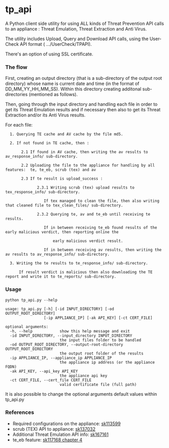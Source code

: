 # tp_api
A Python client side utility for using ALL kinds of Threat Prevention API calls to an appliance :
Threat Emulation, Threat Extraction and Anti Virus.

The utility includes Upload, Query and Download API calls, using the User-Check API format ( …/UserCheck/TPAPI).

There's an option of using SSL certificate.

### The flow
First, creating an output directory (that is a sub-directory of the output root directory) whose
name is current date and time (in the format of DD_MM_YY_HH_MM_SS). Within this directory creating
additonal sub-directories (mentioned as follows).


Then, going through the input directory and handling each file in order to get its Threat Emulation 
 results and if necessary then also to get its Threat Extraction and/or its Anti Virus results.

For each file:

      1. Querying TE cache and AV cache by the file md5.

      2. If not found in TE cache, then :
        
           2.1 If found in AV cache, then writing the av results to av_response_info/ sub-directory.

           2.2 Uploading the file to the appliance for handling by all features:  te, te_eb, scrub (tex) and av

           2.3 If te result is upload_success :

                  2.3.1 Writing scrub (tex) upload results to tex_response_info/ sub-directory.

                     If tex managed to clean the file, then also writing that cleaned file to tex_clean_files/ sub-directory.

                  2.3.2 Querying te, av and te_eb until receiving te results.

                     If in between receiving te_eb found results of the early malicious verdict, then reporting online the

                         early malicious verdict result.

                     If in between receiving av results, then writing the av results to av_response_info/ sub-directory.

      3. Writing the te results to te_response_info/ sub-directory.

          If result verdict is malicious then also downloading the TE report and write it to te_reports/ sub-directory.

    
### Usage
~~~~
python tp_api.py --help

usage: tp_api.py [-h] [-id INPUT_DIRECTORY] [-od OUTPUT_ROOT_DIRECTORY]
                 [-ip APPLIANCE_IP] [-ak API_KEY] [-ct CERT_FILE]

optional arguments:
  -h, --help            show this help message and exit
  -id INPUT_DIRECTORY, --input_directory INPUT_DIRECTORY
                        the input files folder to be handled
  -od OUTPUT_ROOT_DIRECTORY, --output-root-directory OUTPUT_ROOT_DIRECTORY
                        the output root folder of the results
  -ip APPLIANCE_IP, --appliance_ip APPLIANCE_IP
                        the appliance ip address (or the appliance FQDN)
  -ak API_KEY, --api_key API_KEY
                        the appliance api key
  -ct CERT_FILE, --cert_file CERT_FILE
                        valid certificate file (full path)
~~~~
It is also possible to change the optional arguments default values within tp_api.py

### References
* Required configurations on the appliance: [sk113599](https://supportcenter.checkpoint.com/supportcenter/portal?eventSubmit_doGoviewsolutiondetails=&solutionid=sk113599)
* scrub (TEX) API to appliance: [sk137032](https://supportcenter.checkpoint.com/supportcenter/portal?eventSubmit_doGoviewsolutiondetails=&solutionid=sk137032&partition=General&product=Threat)
* Additional Threat Emulation API info: [sk167161](https://supportcenter.checkpoint.com/supportcenter/portal?eventSubmit_doGoviewsolutiondetails=&solutionid=sk167161)
* te_eb feature: [sk117168 chapter 4](https://supportcenter.checkpoint.com/supportcenter/portal?eventSubmit_doGoviewsolutiondetails=&solutionid=sk117168#New%20Public%20API%20Interface)

